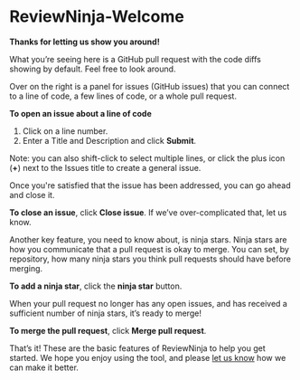 # ReviewNinja-Welcome

**Thanks for letting us show you around!**

What you’re seeing here is a GitHub pull request with the code diffs
showing by default. Feel free to look around.

Over on the right is a panel for issues (GitHub issues) that you can 
connect to a line of code, a few lines of code, or a whole pull request. 

**To open an issue about a line of code**
1. Click on a line number.
2. Enter a Title and Description and click **Submit**.

Note: you can also shift-click to select multiple lines, or click the 
plus icon (**+**) next to the Issues title to create a general issue.

Once you're satisfied that the issue has been addressed, you can go 
ahead and close it. 

**To close an issue**, click **Close issue**. If we’ve 
over-complicated that, let us know.


Another key feature, you need to know about, is ninja stars. Ninja 
stars are how you communicate that a pull request is okay to merge. 
You can set, by repository, how many ninja stars you think pull 
requests should have before merging.

**To add a ninja star**, click the **ninja star** button.

When your pull request no longer has any open issues, and has received 
a sufficient number of ninja stars, it’s ready to merge!

**To merge the pull request**, click **Merge pull request**.

That’s it! These are the basic features of ReviewNinja to help you get 
started. We hope you enjoy using the tool, and please 
[let us know](https://github.com/reviewninja/review.ninja/issues/new) 
how we can make it better.
